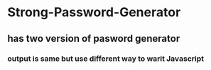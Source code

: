 # Strong-Password-Generator

## has two version of pasword generator
### output is same but use different way to warit Javascript